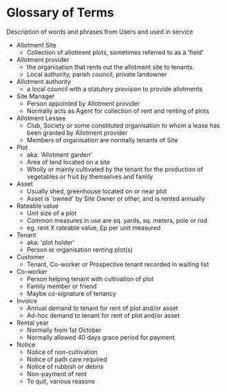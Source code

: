 # Glossary of Terms
Description of words and phrases from Users and used in service

- Allotment Site
    - Collection of allotment plots, sometimes referred to as a 'field'
- Allotment provider
    - the organisation that rents out the allotment site to tenants.
    - Local authority, parish council, private landowner
- Allotment authority
    - a local council with a statutory provision to provide allotments
- Site Manager
    - Person appointed by Allotment provider
    - Normally acts as Agent for collection of rent and renting of plots
- Allotment Lessee
    - Club, Society or some constituted organisation to whom a lease has been granted by Allotment provider
    - Members of organisation are normally tenants of Site
- Plot
    - aka: 'Allotment garden'
    - Area of land located on a site
    - Wholly or mainly cultivated by the tenant for the production of vegetables or fruit by themselves and family
- Asset
    - Usually shed, greenhouse located on or near plot
    - Asset is 'owned' by Site Owner or other, and is rented annually
- Rateable value
    - Unit size of a plot
    - Common measures in use are sq. yards, sq. meters, pole or rod
    - eg. rent X rateable value, £p per unit measured
- Tenant
    - aka: 'plot holder'
    - Person or organisation renting plot(s)
- Customer
    - Tenant, Co-worker or Prospective tenant recorded in waiting list
- Co-worker
    - Person helping tenant with cultivation of plot
    - Family member or friend
    - Maybe co-signature of tenancy
- Invoice
    - Annual demand to tenant for rent of plot and/or asset
    - Ad-hoc demand to tenant for rent of plot and/or asset
- Rental year
    - Normally from 1st October
    - Normally allowed 40 days grace period for payment
- Notice
    - Notice of non-cultivation
    - Notice of path care required
    - Notice of rubbish or debris
    - Non-payment of rent
    - To quit, various reasons